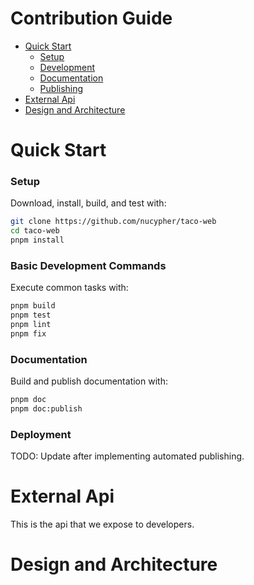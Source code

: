 # Contribution Guide

- [Quick Start](#quick-start)
  - [Setup](#setup)
  - [Development](#development)
  - [Documentation](#documentation)
  - [Publishing](#publishing)
- [External Api](#external-api)
- [Design and Architecture](#design-and-architecture)
# Quick Start

### Setup
Download, install, build, and test with:

```bash
git clone https://github.com/nucypher/taco-web
cd taco-web
pnpm install
```

### Basic Development Commands

Execute common tasks with:

```bash
pnpm build
pnpm test
pnpm lint
pnpm fix
```

### Documentation

Build and publish documentation with:

```bash
pnpm doc
pnpm doc:publish
```

### Deployment

TODO: Update after implementing automated publishing.

# External Api
This is the api that we expose to developers.

# Design and Architecture